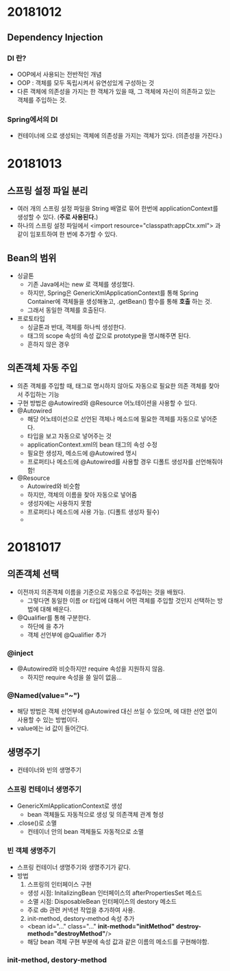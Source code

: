 
# 20181012
## Dependency Injection

### DI 란?
* OOP에서 사용되는 전반적인 개념
* OOP : 객체를 모두 독립시켜서 유연성있게 구성하는 것
* 다른 객체에 의존성을 가지는 한 객체가 있을 때, 그 객체에 자신이 의존하고 있는 객체를 주입하는 것.

### Spring에서의 DI
* 컨테이너에 <bean>으로 생성되는 객체에 의존성을 가지는 객체가 있다. (의존성을 가진다.)

# 20181013
## 스프링 설정 파일 분리
* 여러 개의 스프링 설정 파일을 String 배열로 묶어 한번에 applicationContext를 생성할 수 있다. (**주로 사용된다.**)
* 하나의 스프링 설정 파일에서 <import resource="classpath:appCtx.xml"\> 과 같이 임포트하여 한 번에 추가할 수 있다.
## Bean의 범위
* 싱글톤
   * 기존 Java에서는 new 로 객체를 생성했다.
   * 하지만, Spring은 GenericXmlApplicationContext를 통해 Spring Container에 객체들을 생성해놓고, .getBean() 함수를 통해 **호출** 하는 것.
   * 그래서 동일한 객체를 호출된다.
* 프로토타입
   * 싱글톤과 반대, 객체를 하나씩 생성한다.
   * <bean> 태그의 scope 속성의 속성 값으로 prototype을 명시해주면 된다.
   * 흔하지 않은 경우
## 의존객체 자동 주입
* 의존 객체를 주입할 때, 태그로 명시하지 않아도 자동으로 필요한 의존 객체를 찾아서 주입하는 기능
* 구현 방법은 @Autowired와 @Resource 어노테이션을 사용할 수 있다.
* @Autowired
  * 해당 어노테이션으로 선언된 객체나 메소드에 필요한 객체를 자동으로 넣어준다.
  * 타입을 보고 자동으로 넣어주는 것
  * applicationContext.xml의 bean 태그의 속성 수정
  * 필요한 생성자, 메소드에 @Autowired 명시
  * 프로퍼티나 메소드에 @Autowired를 사용할 경우 디폴트 생성자를 선언해줘야함!
* @Resource
  - Autowired와 비슷함
  - 하지만, 객체의 이름을 찾아 자동으로 넣어줌
  - 생성자에는 사용하지 못함
  - 프로퍼티나 메소드에 사용 가능. (디폴트 생성자 필수)
  -

# 20181017
## 의존객체 선택
* 이전까지 의존객체 이름을 기준으로 자동으로 주입하는 것을 배웠다.
  * 그렇다면 동일한 이름 or 타입에 대해서 어떤 객체를 주입할 것인지 선택하는 방법에 대해 배운다.
* @Qualifier를 통해 구분한다.
  * <bean> 하단에 <qualifier value="~"> 을 추가
  * 객체 선언부에 @Qualifier 추가
### @inject
* @Autowired와 비슷하지만 require 속성을 지원하지 않음.
  * 하지만 require 속성을 쓸 일이 없음...
### @Named(value="~")
* 해당 방법은 객체 선언부에 @Autowired 대신 쓰일 수 있으며, <qualifier>에 대한 선언 없이 사용할 수 있는 방법이다.
* value에는 id 값이 들어간다.

## 생명주기
* 컨테이너와 빈의 생명주기

### 스프링 컨테이너 생명주기
* GenericXmlApplicationContext로 생성
  * bean 객체들도 자동적으로 생성 및 의존객체 관계 형성
* .close()로 소멸
  * 컨테이너 안의 bean 객체들도 자동적으로 소멸


### 빈 객체 생명주기
* 스프링 컨테이너 생명주기와 생명주기가 같다.
* 방법
  1. 스프링의 인터페이스 구현
    * 생성 시점: InitalizingBean 인터페이스의 afterPropertiesSet 메소드
    * 소멸 시점: DisposableBean 인터페이스의 destory 메소드
    * 주로 db 관련 커넥션 작업을 추가하여 사용.
  2. init-method, destory-method 속성 추가
    * <bean id="..." class="..." **init-method="initMethod"** **destroy-method="destroyMethod"**/>
    * 해당 bean 객체 구현 부분에 속성 값과 같은 이름의 메소드를 구현해야함.
### init-method, destory-method
